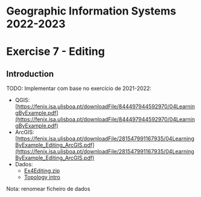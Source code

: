# Geographic Information Systems 2022-2023

# Exercise 7 - Editing

## Introduction

TODO: Implementar com base no exercício de 2021-2022: 
- QGIS: [https://fenix.isa.ulisboa.pt/downloadFile/844497944592970/04LearningByExample.pdf](https://fenix.isa.ulisboa.pt/downloadFile/844497944592970/04LearningByExample.pdf)
- ArcGIS: [https://fenix.isa.ulisboa.pt/downloadFile/281547991167935/04LearningByExample_Editing_ArcGIS.pdf](https://fenix.isa.ulisboa.pt/downloadFile/281547991167935/04LearningByExample_Editing_ArcGIS.pdf)
- Dados:
    - [Ex4Editing.zip](https://fenix.isa.ulisboa.pt/downloadFile/844497944587499/Ex4Editing.zip)
    - [Topology intro](https://fenix.isa.ulisboa.pt/downloadFile/281547991168194/04Topology_intro.pdf)

Nota: renomear ficheiro de dados

